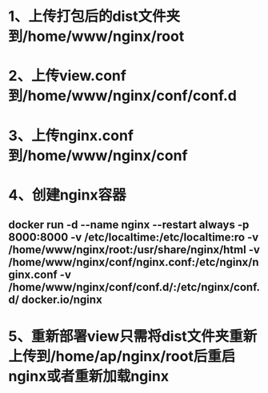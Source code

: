 # 1、上传打包后的dist文件夹到/home/www/nginx/root
# 2、上传view.conf到/home/www/nginx/conf/conf.d
# 3、上传nginx.conf到/home/www/nginx/conf
# 4、创建nginx容器
## docker run -d --name nginx --restart always -p 8000:8000 -v /etc/localtime:/etc/localtime:ro -v /home/www/nginx/root:/usr/share/nginx/html -v /home/www/nginx/conf/nginx.conf:/etc/nginx/nginx.conf -v /home/www/nginx/conf/conf.d/:/etc/nginx/conf.d/ docker.io/nginx
# 5、重新部署view只需将dist文件夹重新上传到/home/ap/nginx/root后重启nginx或者重新加载nginx
